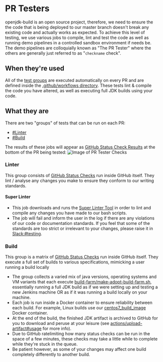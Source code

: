 # PR Testers

openjdk-build is an open source project, therefore, we need to ensure the the code that is being deployed to our master branch doesn't break any existing code and actually works as expected.
To achieve this level of testing, we use various jobs to compile, lint and test the code as well as running demo pipelines in a controlled sandbox environment if needs be.
The demo pipelines are colloquially known as "The PR Tester" where the others are generally just referred to as "`checkname` check".

## When they're used

All of the [test groups](#what-they-are) are executed automatically on every PR and are defined inside the [.github/workflows directory](https://github.com/AdoptOpenJDK/openjdk-build/tree/master/.github/workflows).
These tests lint & compile the code you have altered, as well as executing full JDK builds using your code.

## What they are

There are two "groups" of tests that can be run on each PR:

- [#Linter](#Linter)
- [#Build](#Build)

The results of these jobs will appear as [GitHub Status Check Results](https://docs.github.com/en/github/administering-a-repository/about-required-status-checks) at the bottom of the PR being tested:
![Image of PR Tester Checks](/images/pr_tester_checks.png)

### Linter

This group consists of [GitHub Status Checks](https://docs.github.com/en/free-pro-team@latest/github/collaborating-with-issues-and-pull-requests/about-status-checks) run inside GitHub itself. They lint / analyse any changes you make to ensure they conform to our writing standards.

#### Super Linter

- This job downloads and runs the [Super Linter Tool](https://github.com/github/super-linter) in order to lint and compile any changes you have made to our bash scripts.
- The job will fail and inform the user in the log if there are any violations of our code or documentation standards. If you feel that some of the standards are too strict or irrelevant to your changes, please raise it in [Slack:#testing](https://adoptopenjdk.slack.com/archives/C5219G28G).

### Build

This group is a matrix of [GitHub Status Checks](https://docs.github.com/en/free-pro-team@latest/github/collaborating-with-issues-and-pull-requests/about-status-checks) run inside GitHub itself. They execute a full set of builds to various specifications, mimicking a user running a build locally

- The group collects a varied mix of java versions, operating systems and VM variants that each execute [build-farm/make-adopt-build-farm.sh](https://github.com/AdoptOpenJDK/openjdk-build/blob/master/build-farm/make-adopt-build-farm.sh), essentially running a full JDK build as if we were setting up and testing a new Jenkins machine OR as if it was running a build locally on your machine.
- Each job is run inside a Docker container to ensure reliability between each build. For example, Linux builds use our [centos7_build_image](https://hub.docker.com/r/adoptopenjdk/centos7_build_image) Docker container.
- At the end of the build, the finished JDK artifact is archived to GitHub for you to download and peruse at your leisure (see [actions/upload-artifact#usage](https://github.com/actions/upload-artifact#usage) for more info).
- Due to GitHub ratelimiting how many status checks can be run in the space of a few minutes, these checks may take a little while to complete while they're stuck in the queue.
- Be patient however, as some of your changes may affect one build completely differently to another build.